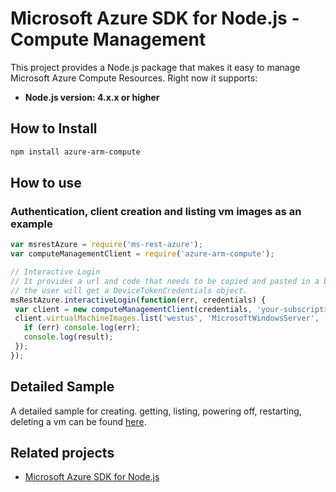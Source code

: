 # Microsoft Azure SDK for Node.js - Compute Management

This project provides a Node.js package that makes it easy to manage Microsoft Azure Compute Resources. Right now it supports:
- **Node.js version: 4.x.x or higher**

## How to Install

```bash
npm install azure-arm-compute
```

## How to use

### Authentication, client creation and listing vm images as an example

 ```javascript
 var msrestAzure = require('ms-rest-azure');
 var computeManagementClient = require('azure-arm-compute');

 // Interactive Login
 // It provides a url and code that needs to be copied and pasted in a browser and authenticated over there. If successful, 
 // the user will get a DeviceTokenCredentials object.
 msRestAzure.interactiveLogin(function(err, credentials) {
  var client = new computeManagementClient(credentials, 'your-subscription-id');
  client.virtualMachineImages.list('westus', 'MicrosoftWindowsServer', 'WindowsServer', '2012-R2-Datacenter', function(err, result, request, response) {
    if (err) console.log(err);
    console.log(result);
  });
 });
 ```

## Detailed Sample
A detailed sample for creating. getting, listing, powering off, restarting, deleting a vm can be found  [here](https://github.com/Azure/azure-sdk-for-node/blob/master/examples/ARM/compute/vm-sample.js).

## Related projects

- [Microsoft Azure SDK for Node.js](https://github.com/Azure/azure-sdk-for-node)
